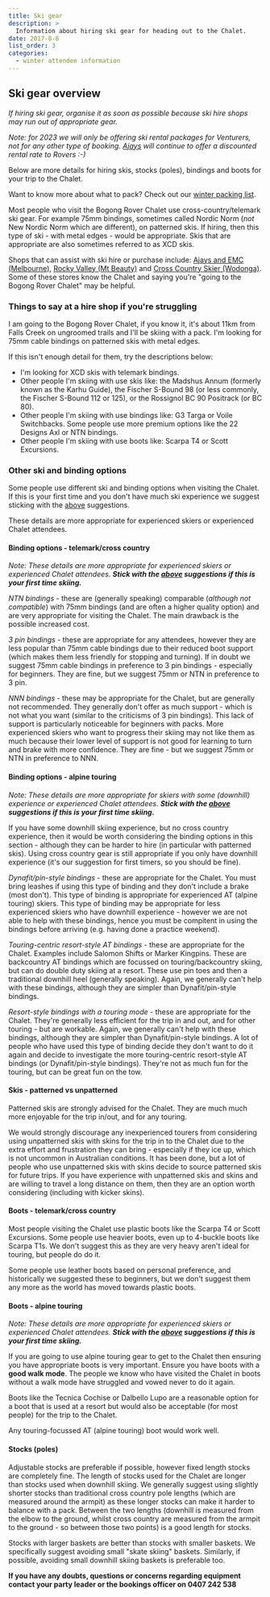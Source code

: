 ```yaml
---
title: Ski gear
description: >
  Information about hiring ski gear for heading out to the Chalet.
date: 2017-8-8
list_order: 3
categories:
  - winter attendee information
---
```


## Ski gear overview

_If hiring ski gear, organise it as soon as possible because ski hire shops may
run out of appropriate gear._

_Note: for 2023 we will only be offering ski rental packages for Venturers, not
for any other type of booking. [Ajays](http://www.snow-ski.com.au) will continue
to offer a discounted rental rate to Rovers :-)_

Below are more details for hiring skis, stocks (poles), bindings and boots for
your trip to the Chalet.

Want to know more about what to pack? Check out our [winter packing
list](../winter-packing-list).

Most people who visit the Bogong Rover Chalet use cross-country/telemark ski
gear. For example 75mm bindings, sometimes called Nordic Norm (_not_ New Nordic
Norm which are different), on patterned skis. If hiring, then this type of ski -
with metal edges - would be appropriate. Skis that are appropriate are also
sometimes referred to as XCD skis.

Shops that can assist with ski hire or purchase include: [Ajays and EMC
(Melbourne)](http://www.snow-ski.com.au), [Rocky Valley (Mt
Beauty)](https://www.rockyvalley.com.au/snow-ski-hire-mount-beauty.html) and
[Cross Country Skier (Wodonga)](https://crosscountryskier.com.au/). Some of
these stores know the Chalet and saying you're "going to the Bogong Rover
Chalet" may be helpful.

### Things to say at a hire shop if you're struggling

I am going to the Bogong Rover Chalet, if you know it, it's about 11km from
Falls Creek on ungroomed trails and I'll be skiing with a pack. I'm looking for
75mm cable bindings on patterned skis with metal edges.

If this isn't enough detail for them, try the descriptions below:

- I'm looking for XCD skis with telemark bindings.
- Other people I'm skiing with use skis like: the Madshus Annum (formerly known
  as the Karhu Guide), the Fischer S-Bound 98 (or less commonly, the Fischer
  S-Bound 112 or 125), or the Rossignol BC 90 Positrack (or BC 80).
- Other people I'm skiing with use bindings like: G3 Targa or Voile Switchbacks.
  Some people use more premium options like the 22 Designs Axl or NTN bindings.
- Other people I'm skiing with use boots like: Scarpa T4 or Scott Excursions.

### Other ski and binding options

Some people use different ski and binding options when visiting the Chalet. If
this is your first time and you don't have much ski experience we suggest
sticking with the [above](#skis-and-bindings) suggestions.

These details are more appropriate for experienced skiers or experienced Chalet
attendees.

#### Binding options - telemark/cross country

_Note: These details are more appropriate for experienced skiers or experienced
Chalet attendees. **Stick with the [above](#skis-and-bindings) suggestions if
this is your first time skiing.**_

_NTN bindings_ - these are (generally speaking) comparable (_although not
compatible_) with 75mm bindings (and are often a higher quality option) and are
very appropriate for visiting the Chalet. The main drawback is the possible
increased cost.

_3 pin bindings_ - these are appropriate for any attendees, however they are
less popular than 75mm cable bindings due to their reduced boot support (which
makes them less friendly for stopping and turning). If in doubt we suggest 75mm
cable bindings in preference to 3 pin bindings - especially for beginners. They
are fine, but we suggest 75mm or NTN in preference to 3 pin.

_NNN bindings_ - these may be appropriate for the Chalet, but are generally not
recommended. They generally don't offer as much support - which is not what you
want (similar to the criticisms of 3 pin bindings). This lack of support is
particularly noticeable for beginners with packs. More experienced skiers who
want to progress their skiing may not like them as much because their lower
level of support is not good for learning to turn and brake with more
confidence. They are fine - but we suggest 75mm or NTN in preference to NNN.

#### Binding options - alpine touring

_Note: These details are more appropriate for skiers with some (downhill)
experience or experienced Chalet attendees. **Stick with the
[above](#skis-and-bindings) suggestions if this is your first time skiing.**_

If you have some downhill skiing experience, but no cross country experience,
then it would be worth considering the binding options in this section -
although they can be harder to hire (in particular with patterned skis). Using
cross country gear is still appropriate if you only have downhill experience
(it's our suggestion for first timers, so you should be fine).

_Dynafit/pin-style bindings_ - these are appropriate for the Chalet. You must
bring leashes if using this type of binding and they don't include a brake (most
don't). This type of binding is appropriate for experienced AT (alpine touring)
skiers. This type of binding may be appropriate for less experienced skiers who
have downhill experience - however we are not able to help with these bindings,
hence you must be compitent in using the bindings before arriving (e.g. having
done a practice weekend).

_Touring-centric resort-style AT bindings_ - these are appropriate for the Chalet.
Examples include Salomon Shifts or Marker Kingpins. These are backcountry AT
bindings which are focussed on touring/backcountry skiing, but can do double
duty skiing at a resort. These use pin toes and then a traditional downhill heel
(generally speaking). Again, we generally can't help with these bindings,
although they are simpler than Dynafit/pin-style bindings.

_Resort-style bindings with a touring mode_ - these are appropriate for the
Chalet. They're generally less efficient for the trip in and out, and for other
touring - but are workable. Again, we generally can't help with these bindings,
although they are simpler than Dynafit/pin-style bindings. A lot of people who
have used this type of binding decide they don't want to do it again and decide
to investigate the more touring-centric resort-style AT bindings (or
Dynafit/pin-style bindings). They're not as much fun for the touring, but can be
great fun on the tow.

#### Skis - patterned vs unpatterned

Patterned skis are strongly advised for the Chalet. They are much much more
enjoyable for the trip in/out, and for any touring.

We would strongly discourage any inexperienced tourers from considering using
unpatterned skis with skins for the trip in to the Chalet due to the extra
effort and frustration they can bring - especially if they ice up, which is not
uncommon in Australian conditions. It has been done, but a lot of people who use
unpatterned skis with skins decide to source patterned skis for future trips. If
you have experience with unpatterned skis and skins and are willing to travel a
long distance on them, then they are an option worth considering (including with
kicker skins).

#### Boots - telemark/cross country

Most people visiting the Chalet use plastic boots like the Scarpa T4 or Scott
Excursions. Some people use heavier boots, even up to 4-buckle boots like Scarpa
T1s. We don't suggest this as they are very heavy aren't ideal for touring, but
people do do it.

Some people use leather boots based on personal preference, and historically we
suggested these to beginners, but we don't suggest them any more as the world
has moved towards plastic boots.

#### Boots - alpine touring

_Note: These details are more appropriate for experienced skiers or experienced
Chalet attendees. **Stick with the [above](#skis-and-bindings) suggestions if
this is your first time skiing.**_

If you are going to use alpine touring gear to get to the Chalet then ensuring
you have appropriate boots is very important. Ensure you have boots with a
**good walk mode**. The people we know who have visited the Chalet in boots
without a walk mode have struggled and vowed never to do it again.

Boots like the Tecnica Cochise or Dalbello Lupo are a reasonable option for a
boot that is used at a resort but would also be acceptable (for most people) for
the trip to the Chalet.

Any touring-focussed AT (alpine touring) boot would work well.

#### Stocks (poles)

Adjustable stocks are preferable if possible, however fixed length stocks are
completely fine. The length of stocks used for the Chalet are longer than stocks
used when downhill skiing. We generally suggest using slightly shorter stocks
than traditional cross country pole lengths (which are measured around the
armpit) as these longer stocks can make it harder to balance with a pack.
Between the two lengths (downhill is measured from the elbow to the ground,
whilst cross country are measured from the armpit to the ground - so between
those two points) is a good length for stocks.

Stocks with larger baskets are better than stocks with smaller baskets. We
specifically suggest avoiding small "skate skiing" baskets. Similarly, if
possible, avoiding small downhill skiing baskets is preferable too.

**If you have any doubts, questions or concerns regarding equipment contact your
party leader or the bookings officer on 0407 242 538**
